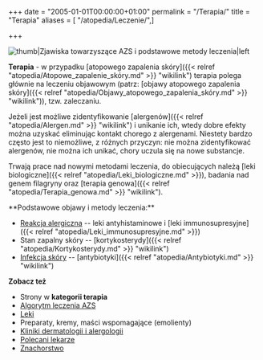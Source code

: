 +++
date = "2005-01-01T00:00:00+01:00"
permalink = "/Terapia/"
title = "Terapia"
aliases = [ "/atopedia/Leczenie/",]

+++

![](/images/Atopowe-diagram.png "thumb|Zjawiska towarzyszące AZS i podstawowe metody leczenia|left")

**Terapia** - w przypadku [atopowego zapalenia skóry]({{< relref "atopedia/Atopowe_zapalenie_skóry.md" >}} "wikilink") terapia polega głównie na leczeniu objawowym (patrz: [objawy atopowego zapalenia skóry]({{< relref "atopedia/Objawy_atopowego_zapalenia_skóry.md" >}} "wikilink")), tzw. zaleczaniu.

Jeżeli jest możliwe zidentyfikowanie [alergenów]({{< relref "atopedia/Alergen.md" >}} "wikilink") i unikanie ich, wtedy dobre efekty można uzyskać eliminując kontakt chorego z alergenami. Niestety bardzo często jest to niemożliwe, z różnych przyczyn: nie można zidentyfikować alergenów, nie można ich unikać, chory uczula się na nowe substancje.

Trwają prace nad nowymi metodami leczenia, do obiecujących należą [leki biologiczne]({{< relref "atopedia/Leki_biologiczne.md" >}}), badania nad genem filagryny oraz [terapia genowa]({{< relref "atopedia/Terapia_genowa.md" >}} "wikilink").

<div style="clear: left;">
</div>
**Podstawowe objawy i metody leczenia:**

-   [Reakcja alergiczna](/atopedia/Reakcja_alergiczna "wikilink") -- leki antyhistaminowe i [leki immunosupresyjne]({{< relref "atopedia/Leki_immunosupresyjne.md" >}})
-   Stan zapalny skóry -- [kortykosterydy]({{< relref "atopedia/Kortykosterydy.md" >}} "wikilink")
-   [Infekcja skóry](/atopedia/Infekcja_skóry "wikilink") -- [antybiotyki]({{< relref "atopedia/Antybiotyki.md" >}} "wikilink")

**Zobacz też**

-   Strony w **kategorii terapia**
-   [Algorytm leczenia AZS](/atopedia/Algorytm_leczenia_AZS "wikilink")
-   [Leki](/atopedia/Leki "wikilink")
-   Preparaty, kremy, maści wspomagające (emolienty)
-   [Kliniki dermatologii i alergologii](/atopedia/Kliniki_dermatologii_i_alergologii "wikilink")
-   [Polecani lekarze](/atopedia/Polecani_lekarze "wikilink")
-   [Znachorstwo](/atopedia/Znachorstwo "wikilink")

